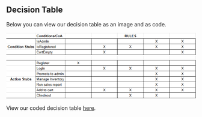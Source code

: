 ## Decision Table

Below you can view our decision table as an image and as code.

![Decision Table Image](Decision-Table.png)

View our coded decision table [here](https://github.com/MercyOl/swe-3313-fall-2025-team-06/blob/main/project-requirements/decision_table_code_demo.java).
